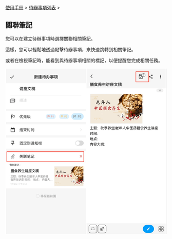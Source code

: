 [使用手冊](/dragonnest/drawnote/manual/zh) > [待辦事項列表](/dragonnest/drawnote/manual/zh/to_do) >

關聯筆記
---

您可以在建立待辦事項時選擇關聯相關筆記。

這樣，您可以輕鬆地透過點擊待辦事項，來快速跳轉到相關筆記。

或者在檢視筆記時，能看到與待辦事項相關的標記，以便提醒您完成相關任務。

![](imgs/associated_notes.png)